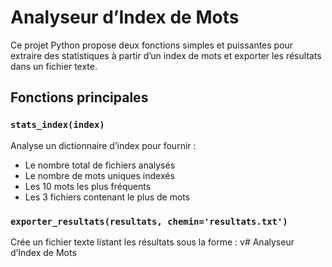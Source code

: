 #  Analyseur d’Index de Mots

Ce projet Python propose deux fonctions simples et puissantes pour extraire des statistiques à partir d’un index de mots et exporter les résultats dans un fichier texte.

##  Fonctions principales

### `stats_index(index)`
Analyse un dictionnaire d’index pour fournir :
- Le nombre total de fichiers analysés
- Le nombre de mots uniques indexés
-  Les 10 mots les plus fréquents
-  Les 3 fichiers contenant le plus de mots

### `exporter_resultats(resultats, chemin='resultats.txt')`
Crée un fichier texte listant les résultats sous la forme :
v# Analyseur d’Index de Mots

